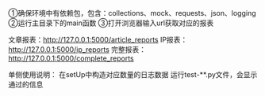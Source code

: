 ①确保环境中有依赖包，包含：collections、mock、requests、json、logging
②运行主目录下的main函数
③打开浏览器输入url获取对应的报表

文章报表：http://127.0.0.1:5000/article_reports
IP报表：http://127.0.0.1:5000/ip_reports
完整报表：http://127.0.0.1:5000/complete_reports


单侧使用说明：
在setUp中构造对应数量的日志数据
运行test-**.py文件，会显示通过的信息

